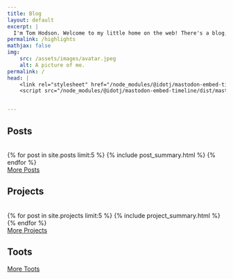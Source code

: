 ```yaml
---
title: Blog
layout: default
excerpt: |
  I'm Tom Hodson. Welcome to my little home on the web! There's a blog, a cv and some projects to look at.
permalink: /highlights
mathjax: false
img:
    src: /assets/images/avatar.jpeg
    alt: A picture of me.
permalink: /
head: |
    <link rel="stylesheet" href="/node_modules/@idotj/mastodon-embed-timeline/dist/mastodon-timeline.min.css">
    <script src="/node_modules/@idotj/mastodon-embed-timeline/dist/mastodon-timeline.umd.js"></script>


---
```

## Posts
<br>
{% for post in site.posts limit:5 %}
{% include post_summary.html %}
{% endfor %}
<section class="center"><a href = "/blog/">More Posts</a></section>

## Projects
<br>
{% for post in site.projects limit:5 %}
{% include project_summary.html %}
{% endfor %}


<section class="center"><a href = "/projects/">More Projects</a></section>

## Toots
<div id="mt-container" class="mt-container">
  <div class="mt-body" role="feed">
    <div class="mt-loading-spinner"></div>
  </div>
</div>

<section class="center"><a href = "https://tech.lgbt/@Tomhodson">More Toots</a></section>

<script type="module">
const myTimeline = new MastodonTimeline.Init({
  instanceUrl: "https://tech.lgbt",
  timelineType: "profile",
  userId: "109290417826726461",
  profileName: "@TomHodson",
  maxNbPostFetch: "30",
  maxNbPostShow: "5",
  hideReblog: true,
  hideReplies: true,
  hideCounterBar: true,
  disableCarousel: true,
  btnReload: "",
  btnSeeMore: "",
});

</script>